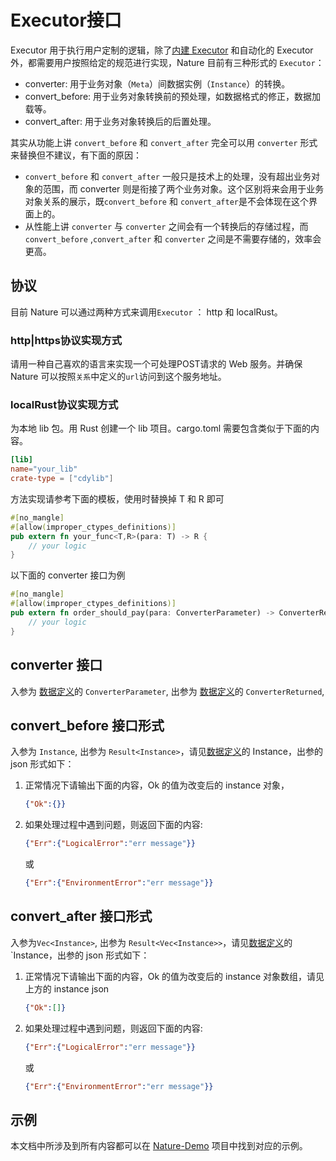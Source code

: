 # Executor接口

Executor 用于执行用户定制的逻辑，除了[内建 Executor](built-in.md) 和自动化的 Executor外，都需要用户按照给定的规范进行实现，Nature 目前有三种形式的 `Executor`：

- converter: 用于业务对象（`Meta`）间数据实例（`Instance`）的转换。
- convert_before: 用于业务对象转换前的预处理，如数据格式的修正，数据加载等。
- convert_after: 用于业务对象转换后的后置处理。

其实从功能上讲 `convert_before` 和 `convert_after` 完全可以用 `converter` 形式来替换但不建议，有下面的原因：

- `convert_before` 和 `convert_after` 一般只是技术上的处理，没有超出业务对象的范围，而 converter 则是衔接了两个业务对象。这个区别将来会用于业务对象关系的展示，既`convert_before` 和 `convert_after`是不会体现在这个界面上的。
- 从性能上讲 `converter` 与 `converter` 之间会有一个转换后的存储过程，而 `convert_before` ,`convert_after` 和 `converter` 之间是不需要存储的，效率会更高。

## 协议

目前 Nature 可以通过两种方式来调用`Executor`  ： http 和 localRust。

### http|https协议实现方式

请用一种自己喜欢的语言来实现一个可处理POST请求的 Web 服务。并确保 Nature 可以按照`关系`中定义的`url`访问到这个服务地址。

### localRust协议实现方式

为本地 lib 包。用 Rust 创建一个 lib 项目。cargo.toml 需要包含类似于下面的内容。

```toml
[lib]
name="your_lib"
crate-type = ["cdylib"]
```

方法实现请参考下面的模板，使用时替换掉 T 和 R 即可

```rust
#[no_mangle]
#[allow(improper_ctypes_definitions)]
pub extern fn your_func<T,R>(para: T) -> R {
	// your logic
}
```

以下面的 converter 接口为例

```rust
#[no_mangle]
#[allow(improper_ctypes_definitions)]
pub extern fn order_should_pay(para: ConverterParameter) -> ConverterReturned {
	// your logic
}
```

## converter 接口

入参为 [数据定义](data-define.md)的 `ConverterParameter`, 出参为 [数据定义](data-define.md)的 `ConverterReturned`,

## convert_before 接口形式

入参为 `Instance`, 出参为  `Result<Instance>`，请见[数据定义](data-define.md)的 Instance，出参的 json 形式如下：

1. 正常情况下请输出下面的内容，Ok 的值为改变后的 instance 对象，

   ```json
   {"Ok":{}}
   ```

2. 如果处理过程中遇到问题，则返回下面的内容:

   ```json
   {"Err":{"LogicalError":"err message"}}	
   ```

   或

   ```json
   {"Err":{"EnvironmentError":"err message"}}	
   ```

## convert_after 接口形式

入参为`Vec<Instance>`, 出参为  `Result<Vec<Instance>>`，请见[数据定义](data-define.md)的 `Instance，出参的 json 形式如下：

1. 正常情况下请输出下面的内容，Ok 的值为改变后的 instance 对象数组，请见上方的 instance json

   ```json
   {"Ok":[]}
   ```

2. 如果处理过程中遇到问题，则返回下面的内容:

   ```json
   {"Err":{"LogicalError":"err message"}}	
   ```

   或

   ```json
   {"Err":{"EnvironmentError":"err message"}}	
   ```

## 示例

本文档中所涉及到所有内容都可以在 [Nature-Demo](https://github.com/llxxbb/Nature-Demo) 项目中找到对应的示例。

